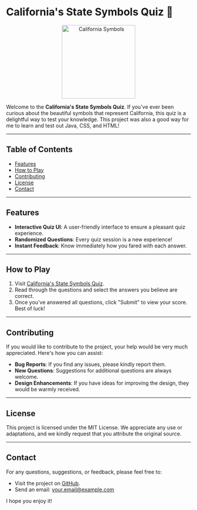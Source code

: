 # California's State Symbols Quiz 🌸

<div align="center">
  <img src="https://t4.ftcdn.net/jpg/03/10/93/73/360_F_310937317_2Rqzv0eyTvenIxOuQqzbtEJR1gBq9HD1.jpg" alt="California Symbols" width="200">
</div>

Welcome to the **California's State Symbols Quiz**. If you've ever been curious about the beautiful symbols that represent California, this quiz is a delightful way to test your knowledge.
This project was also a good way for me to learn and test out Java, CSS, and HTML!

---

## Table of Contents

- [Features](#features)
- [How to Play](#how-to-play)
- [Contributing](#contributing)
- [License](#license)
- [Contact](#contact)

---

## Features

- **Interactive Quiz UI**: A user-friendly interface to ensure a pleasant quiz experience.
- **Randomized Questions**: Every quiz session is a new experience!
- **Instant Feedback**: Know immediately how you fared with each answer.

---

## How to Play

1. Visit [California's State Symbols Quiz](https://lionelvlv.github.io/biowebsiteproj/index.html).
2. Read through the questions and select the answers you believe are correct.
3. Once you've answered all questions, click "Submit" to view your score. Best of luck!

---

## Contributing

If you would like to contribute to the project, your help would be very much appreciated. Here's how you can assist:

- **Bug Reports**: If you find any issues, please kindly report them.
- **New Questions**: Suggestions for additional questions are always welcome.
- **Design Enhancements**: If you have ideas for improving the design, they would be warmly received.

---

## License

This project is licensed under the MIT License. We appreciate any use or adaptations, and we kindly request that you attribute the original source.

---

## Contact

For any questions, suggestions, or feedback, please feel free to:

- Visit the project on [GitHub](https://github.com/lionelvlv/biowebsiteproj).
- Send an email: [your.email@example.com](mailto:lionel.verano.iv@berkeley.edu)

I hope you enjoy it!
